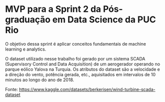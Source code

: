 # MVP para a Sprint 2 da Pós-graduação em Data Science da PUC Rio

O objetivo dessa sprint é aplicar conceitos fundamentais de machine learning e analytics.

O dataset utilizado nesse trabalho foi gerado por um sistema SCADA (Supervisory Control and Data Acquisition) de um aerogerador operando no parque eólico Yalova na Turquia. Os atributos do dataset são a velocidade e a direção do vento, potência gerada, etc., aquisitados em intervalos de 10 minutos ao longo do ano de 2018.

Fonte: https://www.kaggle.com/datasets/berkerisen/wind-turbine-scada-dataset
